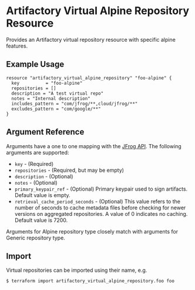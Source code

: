 # Artifactory Virtual Alpine Repository Resource

Provides an Artifactory virtual repository resource with specific alpine features. 

## Example Usage

```hcl
resource "artifactory_virtual_alpine_repository" "foo-alpine" {
  key          = "foo-alpine"
  repositories = []
  description = "A test virtual repo"
  notes = "Internal description"
  includes_pattern = "com/jfrog/**,cloud/jfrog/**"
  excludes_pattern = "com/google/**"
}
```

## Argument Reference

Arguments have a one to one mapping with the [JFrog API](https://www.jfrog.com/confluence/display/RTF/Repository+Configuration+JSON). The following arguments are supported:

* `key` - (Required)
* `repositories` - (Required, but may be empty)
* `description` - (Optional)
* `notes` - (Optional)
* `primary_keypair_ref` - (Optional) Primary keypair used to sign artifacts. Default value is empty.
* `retrieval_cache_period_seconds` - (Optional) This value refers to the number of seconds to cache metadata files before checking for newer versions on aggregated repositories. A value of 0 indicates no caching. Default value is 7200.

Arguments for Alpine repository type closely match with arguments for Generic repository type.

## Import

Virtual repositories can be imported using their name, e.g.

```
$ terraform import artifactory_virtual_alpine_repository.foo foo
```
